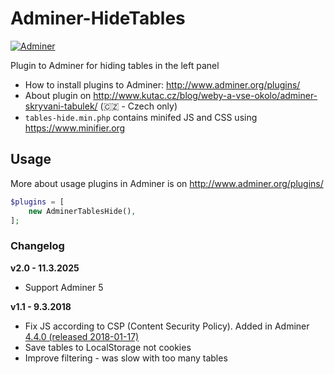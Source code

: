 # Adminer-HideTables

[![Adminer](https://img.shields.io/badge/adminer-%3E%3D5.0-blue)](https://www.adminer.org)

Plugin to Adminer for hiding tables in the left panel

- How to install plugins to Adminer: http://www.adminer.org/plugins/
- About plugin on http://www.kutac.cz/blog/weby-a-vse-okolo/adminer-skryvani-tabulek/  (🇨🇿 - Czech only)
- `tables-hide.min.php` contains minifed JS and CSS using https://www.minifier.org

## Usage

More about usage plugins in Adminer is on http://www.adminer.org/plugins/

```php
$plugins = [
    new AdminerTablesHide(),
];
```

### Changelog
**v2.0 - 11.3.2025**
- Support Adminer 5

**v1.1 - 9.3.2018**
- Fix JS according to CSP (Content Security Policy). Added in Adminer [4.4.0 (released 2018-01-17)](https://github.com/vrana/adminer/blob/master/changes.txt)
- Save tables to LocalStorage not cookies
- Improve filtering - was slow with too many tables
